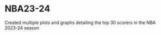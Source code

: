 # NBA23-24

Created multiple plots and graphs detailing the top 30 scorers in the NBA 2023-24 season
